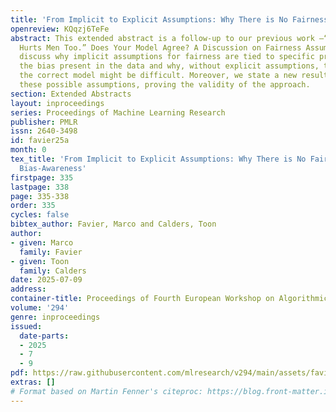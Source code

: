 ```yaml
---
title: 'From Implicit to Explicit Assumptions: Why There is No Fairness Without Bias-Awareness'
openreview: KQqzj6TeFe
abstract: This extended abstract is a follow-up to our previous work –“Patriarchy
  Hurts Men Too.” Does Your Model Agree? A Discussion on Fairness Assumptions.– We
  discuss why implicit assumptions for fairness are tied to specific properties of
  the bias present in the data and why, without explicit assumptions, the choice of
  the correct model might be difficult. Moreover, we state a new result on one of
  these possible assumptions, proving the validity of the approach.
section: Extended Abstracts
layout: inproceedings
series: Proceedings of Machine Learning Research
publisher: PMLR
issn: 2640-3498
id: favier25a
month: 0
tex_title: 'From Implicit to Explicit Assumptions: Why There is No Fairness Without
  Bias-Awareness'
firstpage: 335
lastpage: 338
page: 335-338
order: 335
cycles: false
bibtex_author: Favier, Marco and Calders, Toon
author:
- given: Marco
  family: Favier
- given: Toon
  family: Calders
date: 2025-07-09
address:
container-title: Proceedings of Fourth European Workshop on Algorithmic Fairness
volume: '294'
genre: inproceedings
issued:
  date-parts:
  - 2025
  - 7
  - 9
pdf: https://raw.githubusercontent.com/mlresearch/v294/main/assets/favier25a/favier25a.pdf
extras: []
# Format based on Martin Fenner's citeproc: https://blog.front-matter.io/posts/citeproc-yaml-for-bibliographies/
---
```

